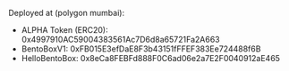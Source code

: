 Deployed at (polygon mumbai):
- ALPHA Token (ERC20): 0x4997910AC59004383561Ac7D6d8a65721Fa2A663
- BentoBoxV1: 0xFB015E3efDaE8F3b43151fFFEF383Ee724488f6B
- HelloBentoBox: 0x8eCa8FEBFd888F0C6ad06e2a7E2F0040912aE465